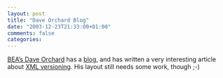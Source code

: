 ```yaml
---
layout: post
title: "Dave Orchard Blog"
date: "2003-12-23T21:33:00+01:00"
comments: false
categories: 
---
```


<p><a href="http://www.pacificspirit.com/" title="Dave's Home Page">BEA&#8217;s Dave Orchard</a> has a <a href="http://www.pacificspirit.com/blog/">blog</a>, and has written a very interesting article about  <a href="http://www.xml.com/pub/a/2003/12/03/versioning.html">XML versioning</a>.
His layout still needs some work, though ;-)</p>


